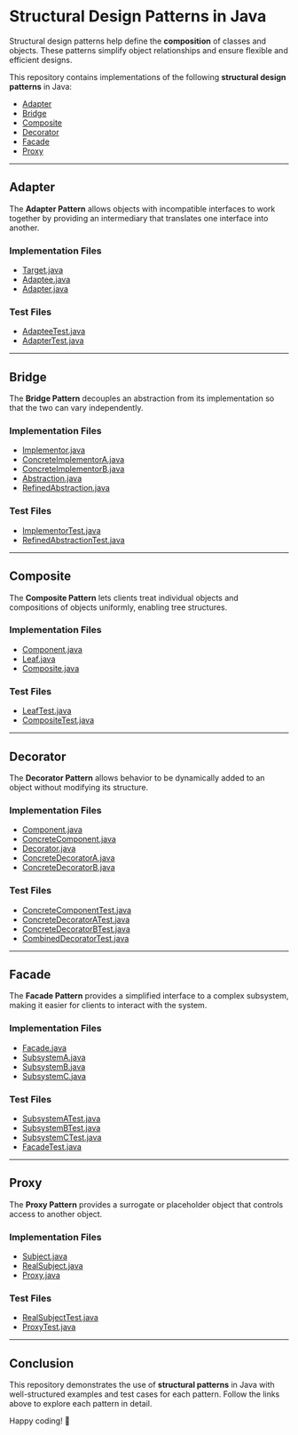 # **Structural Design Patterns in Java**

Structural design patterns help define the **composition** of classes and objects. These patterns simplify object relationships and ensure flexible and efficient designs.

This repository contains implementations of the following **structural design patterns** in Java:

- [Adapter](#adapter)
- [Bridge](#bridge)
- [Composite](#composite)
- [Decorator](#decorator)
- [Facade](#facade)
- [Proxy](#proxy)

---

## **Adapter**

The **Adapter Pattern** allows objects with incompatible interfaces to work together by providing an intermediary that translates one interface into another.

### Implementation Files

- [Target.java](./adapter/Target.java)
- [Adaptee.java](./adapter/Adaptee.java)
- [Adapter.java](./adapter/Adapter.java)

### Test Files

- [AdapteeTest.java](../../../test/structural/adapter/AdapteeTest.java)
- [AdapterTest.java](../../../test/structural/adapter/AdapterTest.java)

---

## **Bridge**

The **Bridge Pattern** decouples an abstraction from its implementation so that the two can vary independently.

### Implementation Files

- [Implementor.java](./bridge/Implementor.java)
- [ConcreteImplementorA.java](./bridge/ConcreteImplementorA.java)
- [ConcreteImplementorB.java](./bridge/ConcreteImplementorB.java)
- [Abstraction.java](./bridge/Abstraction.java)
- [RefinedAbstraction.java](./bridge/RefinedAbstraction.java)

### Test Files

- [ImplementorTest.java](../../../test/structural/bridge/ImplementorTest.java)
- [RefinedAbstractionTest.java](../../../test/structural/bridge/RefinedAbstractionTest.java)

---

## **Composite**

The **Composite Pattern** lets clients treat individual objects and compositions of objects uniformly, enabling tree structures.

### Implementation Files

- [Component.java](./composite/Component.java)
- [Leaf.java](./composite/Leaf.java)
- [Composite.java](./composite/Composite.java)

### Test Files

- [LeafTest.java](../../../test/structural/composite/LeafTest.java)
- [CompositeTest.java](../../../test/structural/composite/CompositeTest.java)

---

## **Decorator**

The **Decorator Pattern** allows behavior to be dynamically added to an object without modifying its structure.

### Implementation Files

- [Component.java](./decorator/Component.java)
- [ConcreteComponent.java](./decorator/ConcreteComponent.java)
- [Decorator.java](./decorator/Decorator.java)
- [ConcreteDecoratorA.java](./decorator/ConcreteDecoratorA.java)
- [ConcreteDecoratorB.java](./decorator/ConcreteDecoratorB.java)

### Test Files

- [ConcreteComponentTest.java](../../../test/structural/decorator/ConcreteComponentTest.java)
- [ConcreteDecoratorATest.java](../../../test/structural/decorator/ConcreteDecoratorATest.java)
- [ConcreteDecoratorBTest.java](../../../test/structural/decorator/ConcreteDecoratorBTest.java)
- [CombinedDecoratorTest.java](../../../test/structural/decorator/CombinedDecoratorTest.java)

---

## **Facade**

The **Facade Pattern** provides a simplified interface to a complex subsystem, making it easier for clients to interact with the system.

### Implementation Files

- [Facade.java](./facade/Facade.java)
- [SubsystemA.java](./facade/SubsystemA.java)
- [SubsystemB.java](./facade/SubsystemB.java)
- [SubsystemC.java](./facade/SubsystemC.java)

### Test Files

- [SubsystemATest.java](../../../test/structural/facade/SubsystemATest.java)
- [SubsystemBTest.java](../../../test/structural/facade/SubsystemBTest.java)
- [SubsystemCTest.java](../../../test/structural/facade/SubsystemCTest.java)
- [FacadeTest.java](../../../test/structural/facade/FacadeTest.java)

---

## **Proxy**

The **Proxy Pattern** provides a surrogate or placeholder object that controls access to another object.

### Implementation Files

- [Subject.java](./proxy/Subject.java)
- [RealSubject.java](./proxy/RealSubject.java)
- [Proxy.java](./proxy/Proxy.java)

### Test Files

- [RealSubjectTest.java](../../../test/structural/proxy/RealSubjectTest.java)
- [ProxyTest.java](../../../test/structural/proxy/ProxyTest.java)

---

## **Conclusion**

This repository demonstrates the use of **structural patterns** in Java with well-structured examples and test cases for each pattern. Follow the links above to explore each pattern in detail.

Happy coding! 🚀


